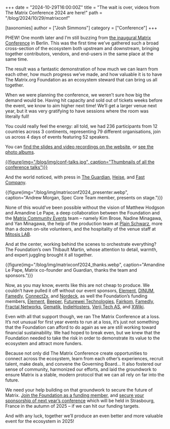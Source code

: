+++
date = "2024-10-29T16:00:00Z"
title = "The wait is over, videos from The Matrix Conference 2024 are here!"
path = "/blog/2024/10/29/matrixconf"

[taxonomies]
author = ["Josh Simmons"]
category = ["Conference"]
+++

PHEW! One month later and I’m still buzzing from [the inaugural Matrix Conference](https://2024.matrix.org/) in Berlin. This was the first time we’ve gathered such a broad cross-section of the ecosystem both upstream and downstream, bringing together contributors, vendors, and end-users in the same place at the same time.

The result was a fantastic demonstration of how much we can learn from each other, how much progress we’ve made, and how valuable it is to have The Matrix.org Foundation as an ecosystem steward that can bring us all together.

When we were planning the conference, we weren’t sure how big the demand would be. Having hit capacity and sold out of tickets weeks before the event, we know to aim higher next time! We’ll get a larger venue next year, but it was very gratifying to have sessions where the room was literally full!

You could really feel the energy: all told, we had 236 participants from 12 countries across 3 continents, representing 79 different organisations, join us across 4 days of events featuring 52 speakers.

You can [find the slides and video recordings on the website](https://2024.matrix.org/watch/), or [see the photo albums](https://cryptpad.fr/drive/#/2/drive/view/SbyjABJvteHpv22WJNxtNUBMRou8j-PnGhwLMI5-b1Y/).


<a href="https://2024.matrix.org/watch/">{{figure(img="/blog/img/conf-talks.jpg", caption="Thumbnails of all the conference talks")}}</a>


And the world noticed, with press in [The Guardian](https://www.theguardian.com/technology/2024/sep/24/meet-the-scrappy-tech-company-taking-on-slack), [Heise](https://www.heise.de/en/news/Matrix-conference-On-current-developments-the-state-of-open-source-and-more-9951334.html), and [Fast Company](https://www.fastcompany.com/91194828/nato-is-testing-out-this-decentralized-messenger-for-communications-between-member-nations).

<!-- more -->

{{figure(img="/blog/img/matrixconf2024_presenter.webp", caption="Andrew Morgan, Spec Core Team member, presents on stage.")}}

None of this would’ve been possible without the vision of Matthew Hodgson and Amandine Le Pape, a deep collaboration between the Foundation and the [Matrix Community Events](https://matrix.to/#/#community-events:matrix.org) team – namely Kim Brose, Nadine Minagawa, and Yan Minagawa, the help of the production team at [Plain Schwarz](https://plainschwarz.com/), more than a dozen on-site volunteers, and the hospitality of the venue staff at [Mitosis LAB](https://mitosis.co/).

And at the center, working behind the scenes to orchestrate everything? The Foundation’s own Thibault Martin, whose attention to detail, warmth, and expert juggling brought it all together.

{{figure(img="/blog/img/matrixconf2024_thanks.webp", caption="Amandine Le Pape, Matrix co-founder and Guardian, thanks the team and sponsors.")}}

Now, as you may know, events like this are not cheap to produce. We couldn’t have pulled it off without our event sponsors, [Element](https://element.io/), [DINUM](https://beta.gouv.fr/startups/tchap.html), [Famedly](https://www.famedly.com/), [Connect2x](https://connect2x.de/), and [Nordeck](https://nordeck.net/), as well the Foundation’s funding members, [Element](https://element.io/), [Beeper](https://beeper.com/), [Futurewei Technologies](https://futurewei.com/), [Fairkom](https://fairkom.de/), [Famedly](https://famedly.com/), [Fractal Networks](https://www.fractalnetworks.co/), [Gematik](https://gematik.de/), [IndieHosters](https://indiehosters.net/), [Verji Tech AS](https://verji.no/), and [XWiki](https://xwiki.com/).

Even with all that support though, we ran The Matrix Conference at a loss. It’s not unusual for first year events to run at a loss, it’s just not something that the Foundation can afford to do again as we are still working toward financial sustainability. We had hoped to break even, but we knew that the Foundation needed to take the risk in order to demonstrate its value to the ecosystem and attract more funders.

Because not only did The Matrix Conference create opportunities to connect across the ecosystem, learn from each other’s experiences, recruit talent, make deals, and convene the Governing Board… It also fostered our sense of community, harmonized our efforts, and laid the groundwork to ensure Matrix is a stable, modern protocol that we can all rely on far into the future.

We need your help building on that groundwork to secure the future of Matrix. [Join the Foundation as a funding member](https://matrix.org/support/), and [secure your sponsorship of next year’s conference](https://2024.matrix.org/sponsor/) which will be held in Strasbourg, France in the autumn of 2025 – if we can hit our funding targets.

And with any luck, together we’ll produce an even better and more valuable event for the ecosystem in 2025!
